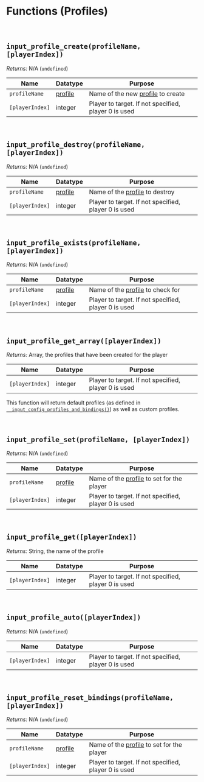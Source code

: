 # Functions (Profiles)

&nbsp;

## `input_profile_create(profileName, [playerIndex])`

*Returns:* N/A (`undefined`)

|Name           |Datatype           |Purpose                                             |
|---------------|-------------------|----------------------------------------------------|
|`profileName`  |[profile](Profiles)|Name of the new [profile](Profiles) to create       |
|`[playerIndex]`|integer            |Player to target. If not specified, player 0 is used|

&nbsp;

## `input_profile_destroy(profileName, [playerIndex])`

*Returns:* N/A (`undefined`)

|Name           |Datatype           |Purpose                                             |
|---------------|-------------------|----------------------------------------------------|
|`profileName`  |[profile](Profiles)|Name of the [profile](Profiles) to destroy          |
|`[playerIndex]`|integer            |Player to target. If not specified, player 0 is used|

&nbsp;

## `input_profile_exists(profileName, [playerIndex])`

*Returns:* N/A (`undefined`)

|Name           |Datatype           |Purpose                                             |
|---------------|-------------------|----------------------------------------------------|
|`profileName`  |[profile](Profiles)|Name of the [profile](Profiles) to check for        |
|`[playerIndex]`|integer            |Player to target. If not specified, player 0 is used|

&nbsp;

## `input_profile_get_array([playerIndex])`

*Returns:* Array, the profiles that have been created for the player

|Name           |Datatype|Purpose                                             |
|---------------|--------|----------------------------------------------------|
|`[playerIndex]`|integer |Player to target. If not specified, player 0 is used|

This function will return default profiles (as defined in [`__input_config_profiles_and_bindings()`](Configuration?id=profiles-and-bindings)) as well as custom profiles.

&nbsp;

## `input_profile_set(profileName, [playerIndex])`

*Returns:* N/A (`undefined`)

|Name           |Datatype           |Purpose                                              |
|---------------|-------------------|-----------------------------------------------------|
|`profileName`  |[profile](Profiles)|Name of the [profile](Profiles) to set for the player|
|`[playerIndex]`|integer            |Player to target. If not specified, player 0 is used |

&nbsp;

## `input_profile_get([playerIndex])`

*Returns:* String, the name of the profile

|Name           |Datatype|Purpose                                             |
|---------------|--------|----------------------------------------------------|
|`[playerIndex]`|integer |Player to target. If not specified, player 0 is used|

&nbsp;

## `input_profile_auto([playerIndex])`

*Returns:* N/A (`undefined`)

|Name           |Datatype|Purpose                                             |
|---------------|--------|----------------------------------------------------|
|`[playerIndex]`|integer |Player to target. If not specified, player 0 is used|

&nbsp;

## `input_profile_reset_bindings(profileName, [playerIndex])`

*Returns:* N/A (`undefined`)

|Name           |Datatype           |Purpose                                              |
|---------------|-------------------|-----------------------------------------------------|
|`profileName`  |[profile](Profiles)|Name of the [profile](Profiles) to set for the player|
|`[playerIndex]`|integer            |Player to target. If not specified, player 0 is used |
